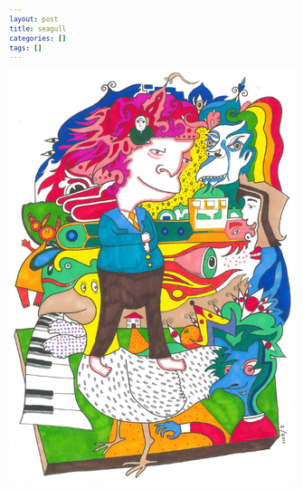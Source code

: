 ```yaml
---
layout: post
title: seagull
categories: []
tags: []
---
```


[![alt](/assets/img/blog/2011/seagull-1000w.jpg)](/assets/img/blog/2011/seagull-1000w.jpg)
